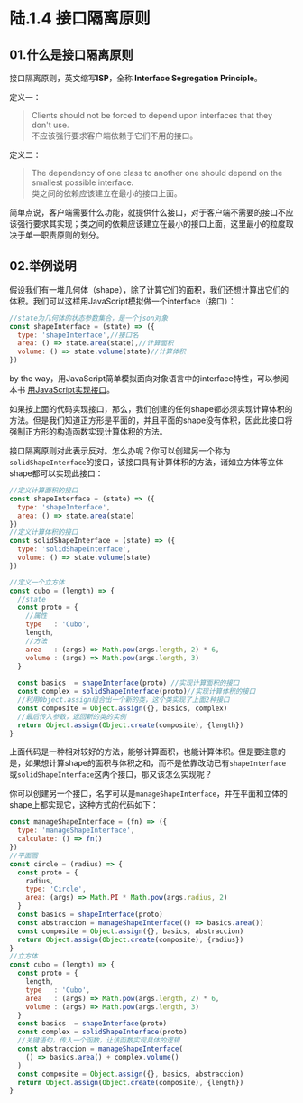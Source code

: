 # 陆.1.4 接口隔离原则

## 01.什么是接口隔离原则

接口隔离原则，英文缩写**ISP**，全称 **Interface Segregation Principle**。

定义一：

> Clients should not be forced to depend upon interfaces that they don't use.  
> 不应该强行要求客户端依赖于它们不用的接口。

定义二：

> The dependency of one class to another one should depend on the smallest possible interface.  
> 类之间的依赖应该建立在最小的接口上面。

简单点说，客户端需要什么功能，就提供什么接口，对于客户端不需要的接口不应该强行要求其实现；类之间的依赖应该建立在最小的接口上面，这里最小的粒度取决于单一职责原则的划分。

## 02.举例说明

假设我们有一堆几何体（shape），除了计算它们的面积，我们还想计算出它们的体积。我们可以这样用JavaScript模拟做一个interface（接口）：

```javascript
//state为几何体的状态参数集合，是一个json对象
const shapeInterface = (state) => ({
  type: 'shapeInterface',//接口名
  area: () => state.area(state),//计算面积
  volume: () => state.volume(state)//计算体积
})
```

by the way，用JavaScript简单模拟面向对象语言中的interface特性，可以参阅本书 [用JavaScript实现接口](../5/5.1.6.md)。

如果按上面的代码实现接口，那么，我们创建的任何shape都必须实现计算体积的方法。但是我们知道正方形是平面的，并且平面的shape没有体积，因此此接口将强制正方形的构造函数实现计算体积的方法。

接口隔离原则对此表示反对。怎么办呢？你可以创建另一个称为`solidShapeInterface`的接口，该接口具有计算体积的方法，诸如立方体等立体shape都可以实现此接口：

```javascript
//定义计算面积的接口
const shapeInterface = (state) => ({
  type: 'shapeInterface',
  area: () => state.area(state)
})
//定义计算体积的接口
const solidShapeInterface = (state) => ({
  type: 'solidShapeInterface',
  volume: () => state.volume(state)
})

//定义一个立方体
const cubo = (length) => {
  //state
  const proto = {
    //属性
    type   : 'Cubo',
    length,
    //方法
    area   : (args) => Math.pow(args.length, 2) * 6,
    volume : (args) => Math.pow(args.length, 3)
  }
  
  const basics  = shapeInterface(proto) //实现计算面积的接口
  const complex = solidShapeInterface(proto)//实现计算体积的接口
  //利用Object.assign组合出一个新的类，这个类实现了上面2种接口
  const composite = Object.assign({}, basics, complex)
  //最后传入参数，返回新的类的实例
  return Object.assign(Object.create(composite), {length})
}
```

上面代码是一种相对较好的方法，能够计算面积，也能计算体积。但是要注意的是，如果想计算shape的面积与体积之和，而不是依靠改动已有`shapeInterface`或`solidShapeInterface`这两个接口，那又该怎么实现呢？

你可以创建另一个接口，名字可以是`manageShapeInterface`，并在平面和立体的shape上都实现它，这种方式的代码如下：

```javascript
const manageShapeInterface = (fn) => ({
  type: 'manageShapeInterface',
  calculate: () => fn()
})
//平面圆
const circle = (radius) => {
  const proto = {
    radius,
    type: 'Circle',
    area: (args) => Math.PI * Math.pow(args.radius, 2)
  }
  const basics = shapeInterface(proto)
  const abstraccion = manageShapeInterface(() => basics.area())
  const composite = Object.assign({}, basics, abstraccion)
  return Object.assign(Object.create(composite), {radius})
}
//立方体
const cubo = (length) => {
  const proto = {
    length,
    type   : 'Cubo',
    area   : (args) => Math.pow(args.length, 2) * 6,
    volume : (args) => Math.pow(args.length, 3)
  }
  const basics  = shapeInterface(proto)
  const complex = solidShapeInterface(proto)
  //关键语句，传入一个函数，让该函数实现具体的逻辑
  const abstraccion = manageShapeInterface(
    () => basics.area() + complex.volume()
  )
  const composite = Object.assign({}, basics, abstraccion)
  return Object.assign(Object.create(composite), {length})
}
```



